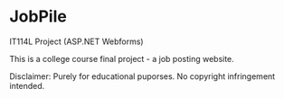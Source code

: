 # JobPile
IT114L Project (ASP.NET Webforms) 

This is a college course final project - a job posting website. 

Disclaimer: Purely for educational puporses. No copyright infringement intended. 
